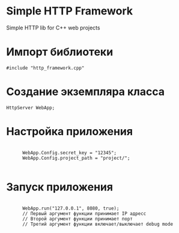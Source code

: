 # Simple HTTP Framework

Simple HTTP lib for C++ web projects


# Импорт библиотеки
<code>#include "http_framework.cpp"</code>

# Создание экземпляра класса
<code>HttpServer WebApp;</code>

# Настройка приложения

   <code>
      WebApp.Config.secret_key = "12345";
      WebApp.Config.project_path = "project/";
   </code>


# Запуск приложения

   <code>
      WebApp.run("127.0.0.1", 8080, true);
      // Первый аргумент функции принимает IP адресс
      // Второй аргумент функции принимает порт
      // Третий аргумент функции включает/выключает debug mode
   </code>

